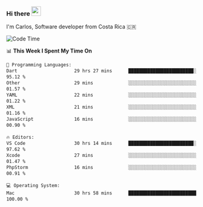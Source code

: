 ### Hi there <img src="https://media.giphy.com/media/hvRJCLFzcasrR4ia7z/giphy.gif" width="25px" height="25px">

I'm Carlos, Software developer from Costa Rica 🇨🇷

[//]: # (<a href="https://app.daily.dev/carum98"><img src="https://github.com/carum98/carum98/blob/main/devcard.svg" width="400" alt="Carlos Umaña Acevedo's Dev Card"/></a>)


<!--START_SECTION:waka-->
![Code Time](http://img.shields.io/badge/Code%20Time-11%2C910%20hrs%2032%20mins-blue)

📊 **This Week I Spent My Time On** 

```text
💬 Programming Languages: 
Dart                     29 hrs 27 mins      ████████████████████████░   95.12 % 
Other                    29 mins             ░░░░░░░░░░░░░░░░░░░░░░░░░   01.57 % 
YAML                     22 mins             ░░░░░░░░░░░░░░░░░░░░░░░░░   01.22 % 
XML                      21 mins             ░░░░░░░░░░░░░░░░░░░░░░░░░   01.16 % 
JavaScript               16 mins             ░░░░░░░░░░░░░░░░░░░░░░░░░   00.90 % 

🔥 Editors: 
VS Code                  30 hrs 14 mins      ████████████████████████░   97.62 % 
Xcode                    27 mins             ░░░░░░░░░░░░░░░░░░░░░░░░░   01.47 % 
PhpStorm                 16 mins             ░░░░░░░░░░░░░░░░░░░░░░░░░   00.91 % 

💻 Operating System: 
Mac                      30 hrs 58 mins      █████████████████████████   100.00 % 
```


<!--END_SECTION:waka-->
